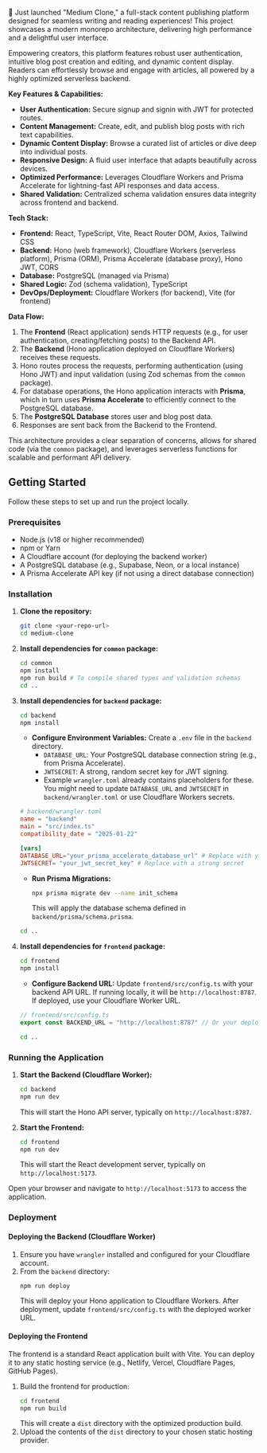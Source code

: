 🚀 Just launched "Medium Clone," a full-stack content publishing platform designed for seamless writing and reading experiences! This project showcases a modern monorepo architecture, delivering high performance and a delightful user interface.

Empowering creators, this platform features robust user authentication, intuitive blog post creation and editing, and dynamic content display. Readers can effortlessly browse and engage with articles, all powered by a highly optimized serverless backend.

**Key Features & Capabilities:**
*   **User Authentication:** Secure signup and signin with JWT for protected routes.
*   **Content Management:** Create, edit, and publish blog posts with rich text capabilities.
*   **Dynamic Content Display:** Browse a curated list of articles or dive deep into individual posts.
*   **Responsive Design:** A fluid user interface that adapts beautifully across devices.
*   **Optimized Performance:** Leverages Cloudflare Workers and Prisma Accelerate for lightning-fast API responses and data access.
*   **Shared Validation:** Centralized schema validation ensures data integrity across frontend and backend.

**Tech Stack:**
*   **Frontend:** React, TypeScript, Vite, React Router DOM, Axios, Tailwind CSS
*   **Backend:** Hono (web framework), Cloudflare Workers (serverless platform), Prisma (ORM), Prisma Accelerate (database proxy), Hono JWT, CORS
*   **Database:** PostgreSQL (managed via Prisma)
*   **Shared Logic:** Zod (schema validation), TypeScript
*   **DevOps/Deployment:** Cloudflare Workers (for backend), Vite (for frontend)

**Data Flow:**
1.  The **Frontend** (React application) sends HTTP requests (e.g., for user authentication, creating/fetching posts) to the Backend API.
2.  The **Backend** (Hono application deployed on Cloudflare Workers) receives these requests.
3.  Hono routes process the requests, performing authentication (using Hono JWT) and input validation (using Zod schemas from the `common` package).
4.  For database operations, the Hono application interacts with **Prisma**, which in turn uses **Prisma Accelerate** to efficiently connect to the PostgreSQL database.
5.  The **PostgreSQL Database** stores user and blog post data.
6.  Responses are sent back from the Backend to the Frontend.

This architecture provides a clear separation of concerns, allows for shared code (via the `common` package), and leverages serverless functions for scalable and performant API delivery.

## Getting Started

Follow these steps to set up and run the project locally.

### Prerequisites
*   Node.js (v18 or higher recommended)
*   npm or Yarn
*   A Cloudflare account (for deploying the backend worker)
*   A PostgreSQL database (e.g., Supabase, Neon, or a local instance)
*   A Prisma Accelerate API key (if not using a direct database connection)

### Installation

1.  **Clone the repository:**
    ```bash
    git clone <your-repo-url>
    cd medium-clone
    ```

2.  **Install dependencies for `common` package:**
    ```bash
    cd common
    npm install
    npm run build # To compile shared types and validation schemas
    cd ..
    ```

3.  **Install dependencies for `backend` package:**
    ```bash
    cd backend
    npm install
    ```
    *   **Configure Environment Variables:** Create a `.env` file in the `backend` directory.
        *   `DATABASE_URL`: Your PostgreSQL database connection string (e.g., from Prisma Accelerate).
        *   `JWTSECRET`: A strong, random secret key for JWT signing.
        *   Example `wrangler.toml` already contains placeholders for these. You might need to update `DATABASE_URL` and `JWTSECRET` in `backend/wrangler.toml` or use Cloudflare Workers secrets.

    ```toml
    # backend/wrangler.toml
    name = "backend"
    main = "src/index.ts"
    compatibility_date = "2025-01-22"

    [vars]
    DATABASE_URL="your_prisma_accelerate_database_url" # Replace with your actual URL
    JWTSECRET= "your_jwt_secret_key" # Replace with a strong secret
    ```

    *   **Run Prisma Migrations:**
        ```bash
        npx prisma migrate dev --name init_schema
        ```
        This will apply the database schema defined in `backend/prisma/schema.prisma`.

    ```bash
    cd ..
    ```

4.  **Install dependencies for `frontend` package:**
    ```bash
    cd frontend
    npm install
    ```
    *   **Configure Backend URL:** Update `frontend/src/config.ts` with your backend API URL. If running locally, it will be `http://localhost:8787`. If deployed, use your Cloudflare Worker URL.

    ```typescript
    // frontend/src/config.ts
    export const BACKEND_URL = "http://localhost:8787" // Or your deployed Cloudflare Worker URL
    ```

    ```bash
    cd ..
    ```

### Running the Application

1.  **Start the Backend (Cloudflare Worker):**
    ```bash
    cd backend
    npm run dev
    ```
    This will start the Hono API server, typically on `http://localhost:8787`.

2.  **Start the Frontend:**
    ```bash
    cd frontend
    npm run dev
    ```
    This will start the React development server, typically on `http://localhost:5173`.

Open your browser and navigate to `http://localhost:5173` to access the application.

### Deployment

#### Deploying the Backend (Cloudflare Worker)

1.  Ensure you have `wrangler` installed and configured for your Cloudflare account.
2.  From the `backend` directory:
    ```bash
    npm run deploy
    ```
    This will deploy your Hono application to Cloudflare Workers. After deployment, update `frontend/src/config.ts` with the deployed worker URL.

#### Deploying the Frontend

The frontend is a standard React application built with Vite. You can deploy it to any static hosting service (e.g., Netlify, Vercel, Cloudflare Pages, GitHub Pages).

1.  Build the frontend for production:
    ```bash
    cd frontend
    npm run build
    ```
    This will create a `dist` directory with the optimized production build.
2.  Upload the contents of the `dist` directory to your chosen static hosting provider.
